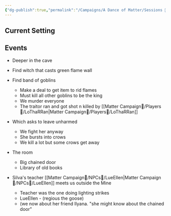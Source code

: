 ```yaml
---
{"dg-publish":true,"permalink":"/Campaigns/A Dance of Matter/Sessions 📝/Session 003/"}
---
```



## Current Setting

## Events
-   Deeper in the cave
-   Find witch that casts green flame wall
-   Find band of goblins
	-   Make a deal to get item to rid flames
	-   Must kill all other goblins to be the king
	-   We murder everyone
	-   The traitor ran and got shot n killed by [[Matter Campaign📁/Players👤/LoThaRRan\|Matter Campaign📁/Players👤/LoThaRRan]]

-   Which asks to leave unharmed
	-   We fight her anyway
	-   She bursts into crows
	-   We kill a lot but some crows get away

-   The room
	-   Big chained door
	-   Library of old books

-   Silva's teacher [[Matter Campaign📁/NPCs🤖/LueEllen\|Matter Campaign📁/NPCs🤖/LueEllen]] meets us outside the Mine
	-   Teacher was the one doing lighting strikes
	-   LueEllen - (regious the goose)
	-   (we now about her friend Ilyana. "she might know about the chained door"